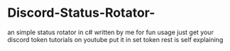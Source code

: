 # Discord-Status-Rotator-
an simple status rotator in c# written by me for fun usage just get your discord token tutorials on youtube put it in set token rest is self explaining
